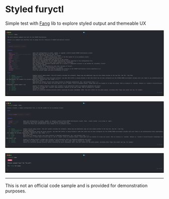 # Styled furyctl

Simple test with [Fang](https://github.com/charmbracelet/fang) lib to explore styled output and themeable UX

![One](docs/assets/one.png)

![Two](docs/assets/two.png)

![Three](docs/assets/three.png)

----

This is not an official code sample and is provided for demonstration purposes.